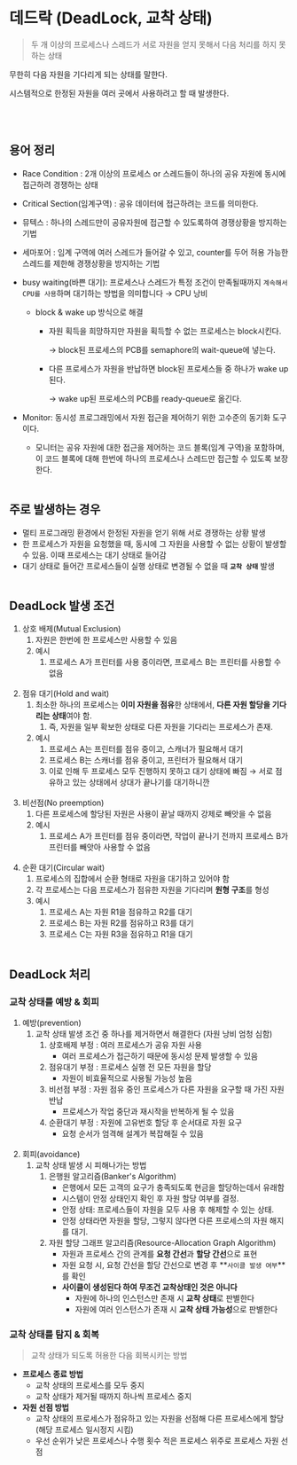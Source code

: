 # 데드락 (DeadLock, 교착 상태)

> 두 개 이상의 프로세스나 스레드가 서로 자원을 얻지 못해서 다음 처리를 하지 못하는 상태

무한히 다음 자원을 기다리게 되는 상태를 말한다.

시스템적으로 한정된 자원을 여러 곳에서 사용하려고 할 때 발생한다.
> 
<br><br>
## 용어 정리

- Race Condition : 2개 이상의 프로세스 or 스레드들이 하나의 공유 자원에 동시에 접근하려 경쟁하는 상태
- Critical Section(임계구역) : 공유 데이터에 접근하려는 코드를 의미한다.
- 뮤텍스 : 하나의 스레드만이 공유자원에 접근할 수 있도록하여 경쟁상황을 방지하는 기법
- 세마포어 : 임계 구역에 여러 스레드가 들어갈 수 있고, counter를 두어 허용 가능한 스레드를 제한해 경쟁상황을 방지하는 기법
- busy waiting(바쁜 대기): 프로세스나 스레드가 특정 조건이 만족될때까지 `계속해서 CPU를 사용`하며 대기하는 방법을 의미합니다 → CPU 낭비
    - block & wake up 방식으로 해결
        - 자원 획득을 희망하지만 자원을 획득할 수 없는 프로세스는 block시킨다.
            
            → block된 프로세스의 PCB를 semaphore의 wait-queue에 넣는다.
            
        - 다른 프로세스가 자원을 반납하면 block된 프로세스들 중 하나가 wake up 된다.
            
            → wake up된 프로세스의 PCB를 ready-queue로 옮긴다.
            
- Monitor: 동시성 프로그래밍에서 자원 접근을 제어하기 위한 고수준의 동기화 도구이다.
    - 모니터는 공유 자원에 대한 접근을 제어하는 코드 블록(임계 구역)을 포함하며, 이 코드 블록에 대해 한번에 하나의 프로세스나 스레드만 접근할 수 있도록 보장한다.
<br><br>
## 주로 발생하는 경우

- 멀티 프로그래밍 환경에서 한정된 자원을 얻기 위해 서로 경쟁하는 상황 발생
- 한 프로세스가 자원을 요청했을 때, 동시에 그 자원을 사용할 수 없는 상황이 발생할 수 있음. 이때 프로세스는 대기 상태로 들어감
- 대기 상태로 들어간 프로세스들이 실행 상태로 변경될 수 없을 때 **`교착 상태`** 발생
<br><br>
## DeadLock 발생 조건

1. 상호 배제(Mutual Exclusion)
    1. 자원은 한번에 한 프로세스만 사용할 수 있음
    2. 예시
        1. 프로세스 A가 프린터를 사용 중이라면, 프로세스 B는 프린터를 사용할 수 없음<br><br>
2. 점유 대기(Hold and wait)
    1. 최소한 하나의 프로세스는 **이미 자원을 점유**한 상태에서, **다른 자원 할당을 기다리는 상태**여야 함.
        1. 즉, 자원을 일부 확보한 상태로 다른 자원을 기다리는 프로세스가 존재.
    2. 예시
        1. 프로세스 A는 프린터를 점유 중이고, 스캐너가 필요해서 대기
        2. 프로세스 B는 스캐너를 점유 중이고, 프린터가 필요해서 대기
        3. 이로 인해 두 프로세스 모두 진행하지 못하고 대기 상태에 빠짐 → 서로 점유하고 있는 상태에서 상대가 끝나기를 대기하니깐<br><br>
3. 비선점(No preemption)
    1. 다른 프로세스에 할당된 자원은 사용이 끝날 때까지 강제로 빼앗을 수 없음
    2. 예시
        1. 프로세스 A가 프린터를 점유 중이라면, 작업이 끝나기 전까지 프로세스 B가 프린터를 빼앗아 사용할 수 없음<br><br>
4. 순환 대기(Circular wait)
    1. 프로세스의 집합에서 순환 형태로 자원을 대기하고 있어야 함
    2. 각 프로세스는 다음 프로세스가 점유한 자원을 기다리며 **원형 구조**를 형성
    3. 예시
        1. 프로세스 A는 자원 R1을 점유하고 R2를 대기
        2. 프로세스 B는 자원 R2를 점유하고 R3를 대기
        3. 프로세스 C는 자원 R3을 점유하고 R1을 대기
<br><br>
## DeadLock 처리

### **교착 상태를 예방 & 회피**

1. 예방(prevention)
    1. 교착 상태 발생 조건 중 하나를 제거하면서 해결한다 (자원 낭비 엄청 심함)
        1. 상호배제 부정 : 여러 프로세스가 공유 자원 사용
            - 여러 프로세스가 접근하기 때문에 동시성 문제 발생할 수 있음
        2. 점유대기 부정 : 프로세스 실행 전 모든 자원을 할당
            - 자원이 비효율적으로 사용될 가능성 높음
        3. 비선점 부정 : 자원 점유 중인 프로세스가 다른 자원을 요구할 때 가진 자원 반납
            - 프로세스가 작업 중단과 재시작을 반복하게 될 수 있음
        4. 순환대기 부정 : 자원에 고유번호 할당 후 순서대로 자원 요구
            - 요청 순서가 엄격해 설계가 복잡해질 수 있음<br><br>
2. 회피(avoidance)
    1. 교착 상태 발생 시 피해나가는 방법
        1. 은행원 알고리즘(Banker's Algorithm)
            - 은행에서 모든 고객의 요구가 충족되도록 현금을 할당하는데서 유래함
            - 시스템이 안정 상태인지 확인 후 자원 할당 여부를 결정.
            - 안정 상태: 프로세스들이 자원을 모두 사용 후 해제할 수 있는 상태.
            - 안정 상태라면 자원을 할당, 그렇지 않다면 다른 프로세스의 자원 해지를 대기.
        2. 자원 할당 그래프 알고리즘(Resource-Allocation Graph Algorithm)
            - 자원과 프로세스 간의 관계를 **요청 간선**과 **할당 간선**으로 표현
            - 자원 요청 시, 요청 간선을 할당 간선으로 변경 후 **`사이클 발생 여부`**를 확인
            - **사이클이 생성된다 하여 무조건 교착상태인 것은 아니다**
                - 자원에 하나의 인스턴스만 존재 시 **교착 상태**로 판별한다
                - 자원에 여러 인스턴스가 존재 시 **교착 상태 가능성**으로 판별한다

### **교착 상태를 탐지 & 회복**

> 교착 상태가 되도록 허용한 다음 회복시키는 방법
> 

- **프로세스 종료 방법**
    - 교착 상태의 프로세스를 모두 중지
    - 교착 상태가 제거될 때까지 하나씩 프로세스 중지
- **자원 선점 방법**
    - 교착 상태의 프로세스가 점유하고 있는 자원을 선점해 다른 프로세스에게 할당 (해당 프로세스 일시정지 시킴)
    - 우선 순위가 낮은 프로세스나 수행 횟수 적은 프로세스 위주로 프로세스 자원 선점
